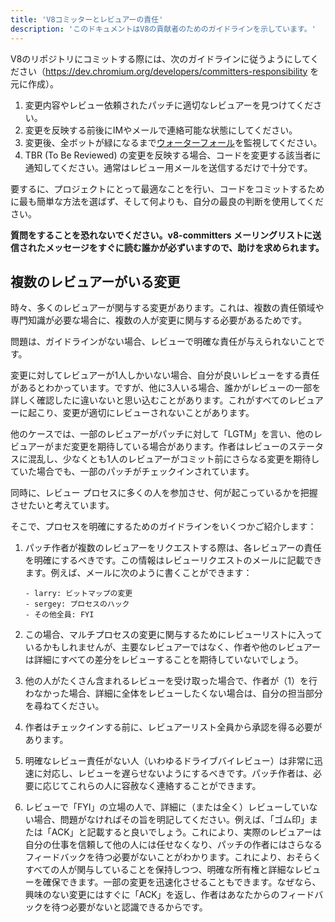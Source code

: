 ```yaml
---
title: 'V8コミッターとレビュアーの責任'
description: 'このドキュメントはV8の貢献者のためのガイドラインを示しています。'
---
```

V8のリポジトリにコミットする際には、次のガイドラインに従うようにしてください（https://dev.chromium.org/developers/committers-responsibility を元に作成）。

1. 変更内容やレビュー依頼されたパッチに適切なレビュアーを見つけてください。
1. 変更を反映する前後にIMやメールで連絡可能な状態にしてください。
1. 変更後、全ボットが緑になるまで[ウォーターフォール](https://ci.chromium.org/p/v8/g/main/console)を監視してください。
1. TBR (To Be Reviewed) の変更を反映する場合、コードを変更する該当者に通知してください。通常はレビュー用メールを送信するだけで十分です。

要するに、プロジェクトにとって最適なことを行い、コードをコミットするために最も簡単な方法を選ばず、そして何よりも、自分の最良の判断を使用してください。

**質問をすることを恐れないでください。v8-committers メーリングリストに送信されたメッセージをすぐに読む誰かが必ずいますので、助けを求められます。**

## 複数のレビュアーがいる変更

時々、多くのレビュアーが関与する変更があります。これは、複数の責任領域や専門知識が必要な場合に、複数の人が変更に関与する必要があるためです。

問題は、ガイドラインがない場合、レビューで明確な責任が与えられないことです。

変更に対してレビュアーが1人しかいない場合、自分が良いレビューをする責任があるとわかっています。ですが、他に3人いる場合、誰かがレビューの一部を詳しく確認したに違いないと思い込むことがあります。これがすべてのレビュアーに起こり、変更が適切にレビューされないことがあります。

他のケースでは、一部のレビュアーがパッチに対して「LGTM」を言い、他のレビュアーがまだ変更を期待している場合があります。作者はレビューのステータスに混乱し、少なくとも1人のレビュアーがコミット前にさらなる変更を期待していた場合でも、一部のパッチがチェックインされています。

同時に、レビュー プロセスに多くの人を参加させ、何が起こっているかを把握させたいと考えています。

そこで、プロセスを明確にするためのガイドラインをいくつかご紹介します：

1. パッチ作者が複数のレビュアーをリクエストする際は、各レビュアーの責任を明確にするべきです。この情報はレビューリクエストのメールに記載できます。例えば、メールに次のように書くことができます：

    ```
    - larry: ビットマップの変更
    - sergey: プロセスのハック
    - その他全員: FYI
    ```

1. この場合、マルチプロセスの変更に関与するためにレビューリストに入っているかもしれませんが、主要なレビュアーではなく、作者や他のレビュアーは詳細にすべての差分をレビューすることを期待していないでしょう。
1. 他の人がたくさん含まれるレビューを受け取った場合で、作者が（1）を行わなかった場合、詳細に全体をレビューしたくない場合は、自分の担当部分を尋ねてください。
1. 作者はチェックインする前に、レビュアーリスト全員から承認を得る必要があります。
1. 明確なレビュー責任がない人（いわゆるドライブバイレビュー）は非常に迅速に対応し、レビューを遅らせないようにするべきです。パッチ作者は、必要に応じてこれらの人に容赦なく連絡することができます。
1. レビューで「FYI」の立場の人で、詳細に（または全く）レビューしていない場合、問題がなければその旨を明記してください。例えば、「ゴム印」または「ACK」と記載すると良いでしょう。これにより、実際のレビュアーは自分の仕事を信頼して他の人には任せなくなり、パッチの作者にはさらなるフィードバックを待つ必要がないことがわかります。これにより、おそらくすべての人が関与していることを保持しつつ、明確な所有権と詳細なレビューを確保できます。一部の変更を迅速化させることもできます。なぜなら、興味のない変更にはすぐに「ACK」を返し、作者はあなたからのフィードバックを待つ必要がないと認識できるからです。
